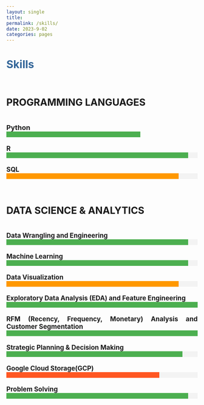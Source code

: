 ```yaml
---
layout: single
title: 
permalink: /skills/
date: 2023-9-02
categories: pages
---
```


<style>
.skill {
  margin-bottom: 20px;
}

.skill-name {
  font-weight: bold;
}

.progress-bar {
  height: 15px;
  background-color: #f3f3f3;
}

.progress {
  height: 100%;
}

.progress-100 {
  background-color: #4caf50; /* Green */
}
.progress-95 {
  background-color: #4caf50; /* Green */
}
.progress-92 {
  background-color: #4caf50; /* Yellow */
}
.progress-90 {
  background-color: #ff9800; /* Yellow */
}
.progress-80 {
  background-color: #ff5722; /* Orange */
}
.progress-75 {
  background-color: #ffcc00; /* Red */
}
/* Style for the title */
    h1 {
        color: #336699; /* Change the title text color to blue */
    }
</style>

<!-- Title of the page in blue -->

<h1>Skills</h1>

<div style="text-align: justify; font-size: 17px;">     
<h2><strong><br>PROGRAMMING LANGUAGES</strong></h2><br>       

<div class="skill">
  <span class="skill-name" style="font-size: 18px; margin-right: 12px;">Python</span>
  <div class="progress-bar" style="width: 70%;">
    <div class="progress progress-95"></div>
  </div>
</div>

<div class="skill">
  <span class="skill-name">R</span>
  <div class="progress-bar">
    <div class="progress progress-95" style="width: 95%;"></div>
  </div>
</div>

<div class="skill">
  <span class="skill-name">SQL</span>
  <div class="progress-bar">
    <div class="progress progress-90" style="width: 90%;"></div>
  </div>
</div>

<div style="text-align: justify; font-size: 17px;">     
<h2><strong><br>DATA SCIENCE & ANALYTICS</strong></h2><br> 

<div class="skill">
  <span class="skill-name">Data Wrangling and Engineering</span>
  <div class="progress-bar">
    <div class="progress progress-95" style="width: 95%;"></div>
  </div>
</div>

<div class="skill">
  <span class="skill-name">Machine Learning</span>
  <div class="progress-bar">
    <div class="progress progress-95" style="width: 95%;"></div>
  </div>
</div>

<div class="skill">
  <span class="skill-name">Data Visualization</span>
  <div class="progress-bar">
    <div class="progress progress-90" style="width: 90%;"></div>
  </div>
</div>

<div class="skill">
  <span class="skill-name">Exploratory Data Analysis (EDA) and Feature Engineering</span>
  <div class="progress-bar">
    <div class="progress progress-100" style="width: 100%;"></div>
  </div>
</div>

<div class="skill">
  <span class="skill-name">RFM (Recency, Frequency, Monetary) Analysis and Customer Segmentation</span>
  <div class="progress-bar">
    <div class="progress progress-100" style="width: 100%;"></div>
  </div>
</div>

<div class="skill">
  <span class="skill-name">Strategic Planning & Decision Making</span>
  <div class="progress-bar">
    <div class="progress progress-92" style="width: 92%;"></div>
  </div>
</div>
<div class="skill">
  <span class="skill-name">Google Cloud Storage(GCP)</span>
  <div class="progress-bar">
    <div class="progress progress-80" style="width: 80%;"></div>
  </div>
</div>

<div class="skill">
  <span class="skill-name">Problem Solving</span>
  <div class="progress-bar">
    <div class="progress progress-95" style="width: 95%;"></div>
  </div>
</div> 


<!--
<div class="image-container"><img src="/assets/images/skills.jpeg" alt="Project Image"></div>
-->